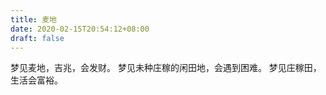 ```yaml
---
title: 麦地
date: 2020-02-15T20:54:12+08:00
draft: false
---
```


梦见麦地，吉兆，会发财。
梦见未种庄稼的闲田地，会遇到困难。
梦见庄稼田，生活会富裕。
